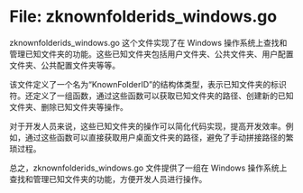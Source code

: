 # File: zknownfolderids_windows.go

zknownfolderids_windows.go 这个文件实现了在 Windows 操作系统上查找和管理已知文件夹的功能。这些已知文件夹包括用户文件夹、公共文件夹、用户配置文件夹、公共配置文件夹等等。

该文件定义了一个名为“KnownFolderID”的结构体类型，表示已知文件夹的标识符。还定义了一组函数，通过这些函数可以获取已知文件夹的路径、创建新的已知文件夹、删除已知文件夹等操作。

对于开发人员来说，这些已知文件夹的操作可以简化代码实现，提高开发效率。例如，通过这些函数可以直接获取用户桌面文件夹的路径，避免了手动拼接路径的繁琐过程。

总之，zknownfolderids_windows.go 文件提供了一组在 Windows 操作系统上查找和管理已知文件夹的功能，方便开发人员进行操作。

